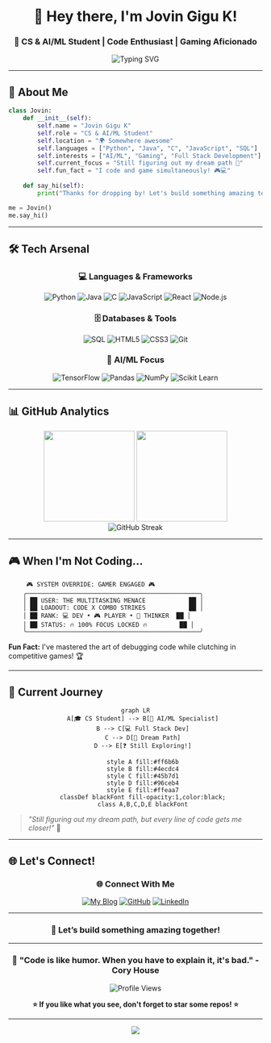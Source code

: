 <div align="center">
  
# 👋 Hey there, I'm Jovin Gigu K!
### 🚀 CS & AI/ML Student | Code Enthusiast | Gaming Aficionado

<img src="https://readme-typing-svg.herokuapp.com?font=Fira+Code&size=22&duration=3000&pause=1000&color=00D9FF&center=true&vCenter=true&width=600&lines=Computer+Science+%26+Engineering+Student;AI%2FML+Specialization;Full+Stack+Developer;Always+Learning+Something+New!" alt="Typing SVG" />

</div>

---

## 🎯 About Me

```python
class Jovin:
    def __init__(self):
        self.name = "Jovin Gigu K"
        self.role = "CS & AI/ML Student"
        self.location = "🌍 Somewhere awesome"
        self.languages = ["Python", "Java", "C", "JavaScript", "SQL"]
        self.interests = ["AI/ML", "Gaming", "Full Stack Development"]
        self.current_focus = "Still figuring out my dream path 🎯"
        self.fun_fact = "I code and game simultaneously! 🎮💻"
    
    def say_hi(self):
        print("Thanks for dropping by! Let's build something amazing together! 🚀")

me = Jovin()
me.say_hi()
```

---

## 🛠️ Tech Arsenal

<div align="center">

### 💻 Languages & Frameworks
![Python](https://img.shields.io/badge/Python-3776AB?style=plastic&logo=python&logoColor=white)
![Java](https://img.shields.io/badge/Java-ED8B00?style=plastic&logo=openjdk&logoColor=white)
![C](https://img.shields.io/badge/C-00599C?style=plastic&logo=c&logoColor=white)
![JavaScript](https://img.shields.io/badge/JavaScript-F7DF1E?style=plastic&logo=javascript&logoColor=black)
![React](https://img.shields.io/badge/React-20232A?style=plastic&logo=react&logoColor=61DAFB)
![Node.js](https://img.shields.io/badge/Node.js-43853D?style=plastic&logo=node.js&logoColor=white)

### 🗄️ Databases & Tools
![SQL](https://img.shields.io/badge/SQL-4479A1?style=plastic&logo=mysql&logoColor=white)
![HTML5](https://img.shields.io/badge/HTML5-E34F26?style=plastic&logo=html5&logoColor=white)
![CSS3](https://img.shields.io/badge/CSS3-1572B6?style=plastic&logo=css3&logoColor=white)
![Git](https://img.shields.io/badge/Git-F05032?style=plastic&logo=git&logoColor=white)

### 🤖 AI/ML Focus
![TensorFlow](https://img.shields.io/badge/TensorFlow-FF6F00?style=plastic&logo=tensorflow&logoColor=white)
![Pandas](https://img.shields.io/badge/Pandas-150458?style=plastic&logo=pandas&logoColor=white)
![NumPy](https://img.shields.io/badge/NumPy-013243?style=plastic&logo=numpy&logoColor=white)
![Scikit Learn](https://img.shields.io/badge/scikit_learn-F7931E?style=plastic&logo=scikit-learn&logoColor=white)


</div>

---

## 📊 GitHub Analytics

<div align="center">
  <img height="180em" src="https://github-readme-stats.vercel.app/api?username=jgk&show_icons=true&theme=tokyonight&include_all_commits=true&count_private=true"/>
  <img height="180em" src="https://github-readme-stats.vercel.app/api/top-langs/?username=jgk&layout=compact&langs_count=8&theme=tokyonight"/>
</div>

<div align="center">
  <img src="https://github-readme-streak-stats.herokuapp.com/?user=jgk&theme=tokyonight" alt="GitHub Streak" />
</div>

---

## 🎮 When I'm Not Coding...

         🎮 SYSTEM OVERRIDE: GAMER ENGAGED 🎮
        ╭────────────────────────────────────────────────╮
        │ ██ USER: THE MULTITASKING MENACE            ██ │
        │ ██ LOADOUT: CODE X COMBO STRIKES            ██ │
        │ ██ RANK: 💻 DEV • 🎮 PLAYER • 🧠 THINKER  ██ │
        │ ██ STATUS: 🔥 100% FOCUS LOCKED 🔥         ██ │
        ╰────────────────────────────────────────────────╯


**Fun Fact:** I've mastered the art of debugging code while clutching in competitive games! 🏆

</div>

---

## 🌟 Current Journey

<div align="center">

```mermaid
graph LR
    A[🎓 CS Student] --> B[🤖 AI/ML Specialist]
    B --> C[💻 Full Stack Dev]
    C --> D[🚀 Dream Path]
    D --> E[❓ Still Exploring!]
    
    style A fill:#ff6b6b
    style B fill:#4ecdc4
    style C fill:#45b7d1
    style D fill:#96ceb4
    style E fill:#ffeaa7
    classDef blackFont fill-opacity:1,color:black;
    class A,B,C,D,E blackFont
```

</div>

> *"Still figuring out my dream path, but every line of code gets me closer!"* 💫

---

## 🌐 Let's Connect!

<div align="center">

### 🌐 Connect With Me

[![My Blog](https://img.shields.io/badge/My%20Website-21759B?style=plastic&logo=wordpress&logoColor=white)](https://jgk2k4.wordpress.com/)
[![GitHub](https://img.shields.io/badge/GitHub-181717?style=plastic&logo=github&logoColor=white)](https://github.com/jgk)
[![LinkedIn](https://img.shields.io/badge/LinkedIn-0077B5?style=plastic&logo=linkedin&logoColor=white)](#)

---

### 💬 Let’s build something **amazing** together!

</div>


---

<div align="center">

### 🎯 "Code is like humor. When you have to explain it, it's bad." - Cory House

![Profile Views](https://komarev.com/ghpvc/?username=jgk&color=blueviolet&style=for-the-badge)

**⭐ If you like what you see, don't forget to star some repos! ⭐**

</div>

---

<div align="center">
  <img src="https://capsule-render.vercel.app/api?type=waving&color=gradient&height=100&section=footer&text=Thanks%20for%20visiting!&fontSize=16&fontColor=fff&animation=twinkling&fontAlignY=75"/>
</div>

